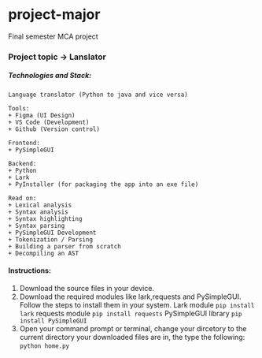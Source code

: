 # project-major
Final semester MCA project

### Project topic -> Lanslator 

##### Technologies and Stack:
```
Language translator (Python to java and vice versa)

Tools:
+ Figma (UI Design)
+ VS Code (Development)
+ Github (Version control)

Frontend:
+ PySimpleGUI

Backend:
+ Python
+ Lark
+ PyInstaller (for packaging the app into an exe file)

Read on:
+ Lexical analysis
+ Syntax analysis
+ Syntax highlighting
+ Syntax parsing
+ PySimpleGUI Development
+ Tokenization / Parsing
+ Building a parser from scratch
+ Decompiling an AST
```

#### Instructions:

1. Download the source files in your device.
2. Download the required modules like lark,requests and PySimpleGUI. Follow the steps to install them in your system.
   Lark module
  ```pip install lark```
   requests module
  ```pip install requests```
   PySimpleGUI library
  ```pip install PySimpleGUI```
3. Open your command prompt or terminal, change your dircetory to the current directory your downloaded files are in, the type the following:
   ```python home.py```
   
